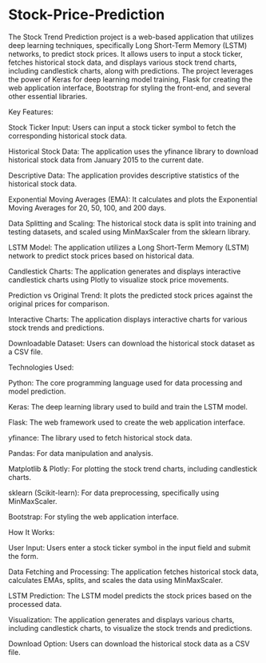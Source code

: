 # Stock-Price-Prediction
The Stock Trend Prediction project is a web-based application that utilizes deep learning techniques, specifically Long Short-Term Memory (LSTM) networks, to predict stock prices. It allows users to input a stock ticker, fetches historical stock data, and displays various stock trend charts, including candlestick charts, along with predictions. The project leverages the power of Keras for deep learning model training, Flask for creating the web application interface, Bootstrap for styling the front-end, and several other essential libraries.

Key Features:

Stock Ticker Input: Users can input a stock ticker symbol to fetch the corresponding historical stock data.

Historical Stock Data: The application uses the yfinance library to download historical stock data from January 2015 to the current date.

Descriptive Data: The application provides descriptive statistics of the historical stock data.

Exponential Moving Averages (EMA): It calculates and plots the Exponential Moving Averages for 20, 50, 100, and 200 days.

Data Splitting and Scaling: The historical stock data is split into training and testing datasets, and scaled using MinMaxScaler from the sklearn library.

LSTM Model: The application utilizes a Long Short-Term Memory (LSTM) network to predict stock prices based on historical data.

Candlestick Charts: The application generates and displays interactive candlestick charts using Plotly to visualize stock price movements.

Prediction vs Original Trend: It plots the predicted stock prices against the original prices for comparison.

Interactive Charts: The application displays interactive charts for various stock trends and predictions.

Downloadable Dataset: Users can download the historical stock dataset as a CSV file.

Technologies Used:

Python: The core programming language used for data processing and model prediction.

Keras: The deep learning library used to build and train the LSTM model.

Flask: The web framework used to create the web application interface.

yfinance: The library used to fetch historical stock data.

Pandas: For data manipulation and analysis.

Matplotlib & Plotly: For plotting the stock trend charts, including candlestick charts.

sklearn (Scikit-learn): For data preprocessing, specifically using MinMaxScaler.

Bootstrap: For styling the web application interface.

How It Works:

User Input: Users enter a stock ticker symbol in the input field and submit the form.

Data Fetching and Processing: The application fetches historical stock data, calculates EMAs, splits, and scales the data using MinMaxScaler.

LSTM Prediction: The LSTM model predicts the stock prices based on the processed data.

Visualization: The application generates and displays various charts, including candlestick charts, to visualize the stock trends and predictions.

Download Option: Users can download the historical stock data as a CSV file.

